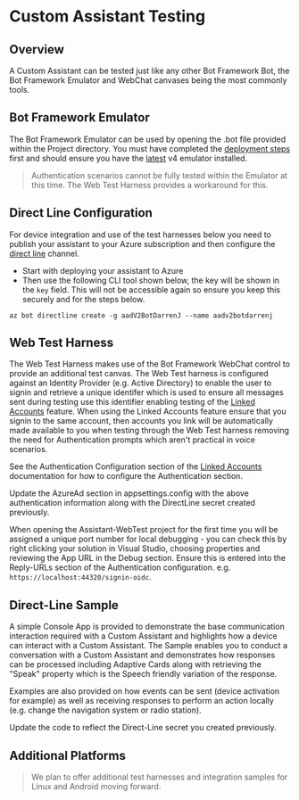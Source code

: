 # Custom Assistant Testing

## Overview

A Custom Assistant can be tested just like any other Bot Framework Bot, the Bot Framework Emulator and WebChat canvases being the most commonly tools. 

## Bot Framework Emulator

The Bot Framework Emulator can be used by opening the .bot file provided within the Project directory. You must have completed the [deployment steps](./virtualassistant-createvirtualassistant.md) first and should ensure you have the [latest](https://github.com/Microsoft/BotFramework-Emulator/releases
) v4 emulator installed.

> Authentication scenarios cannot be fully tested within the Emulator at this time. The Web Test Harness provides a workaround for this.

## Direct Line Configuration

For device integration and use of the test harnesses below you need to publish your assistant to your Azure subscription and then configure the [direct line](https://docs.microsoft.com/en-us/azure/bot-service/bot-service-channel-connect-directline?view=azure-bot-service-3.0) channel.

- Start with deploying your assistant to Azure
- Then use the following CLI tool shown below, the key will be shown in the `key` field. This will not be accessible again so ensure you keep this securely and for the steps below.

```shell
az bot directline create -g aadV2BotDarrenJ --name aadv2botdarrenj
```

## Web Test Harness

The Web Test Harness makes use of the Bot Framework WebChat control to provide an additional test canvas. The Web Test harness is configured against an Identity Provider (e.g. Active Directory) to enable the user to signin and retrieve a unique identifer which is used to ensure all messages sent during testing use this identifier enabling testing of the [Linked Accounts](./virtualassistant-linkedaccounts) feature. When using the Linked Accounts feature ensure that you signin to the same account, then accounts you link will be automatically made available to you when testing through the Web Test harness removing the need for Authentication prompts which aren't practical in voice scenarios.

See the Authentication Configuration section of the [Linked Accounts](https://docs.microsoft.com/en-us/azure/bot-service/bot-service-channel-connect-directline?view=azure-bot-service-3.0) documentation for how to configure the Authentication section. 

Update the AzureAd section in appsettings.config with the above authentication information along with the DirectLine secret created previously.

When opening the Assistant-WebTest project for the first time you will be assigned a unique port number for local debugging - you can check this by right clicking your solution in Visual Studio, choosing properties and reviewing the App URL in the Debug section. Ensure this is entered into the Reply-URLs section of the Authentication configuration. e.g. `https://localhost:44320/signin-oidc`.

## Direct-Line Sample

A simple Console App is provided to demonstrate the base communication interaction required with a Custom Assistant and highlights how a device can interact with a Custom Assistant. The Sample enables you to conduct a conversation with a Custom Assistant and demonstrates how responses can be processed including Adaptive Cards along with retrieving the "Speak" property which is the Speech friendly variation of the response.

Examples are also provided on how events can be sent (device activation for example) as well as receiving responses to perform an action locally (e.g. change the navigation system or radio station).

Update the code to reflect the Direct-Line secret you created previously.

## Additional Platforms

> We plan to offer additional test harnesses and integration samples for Linux and Android moving forward.